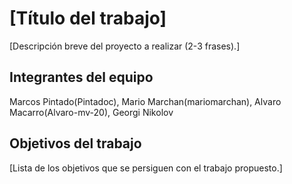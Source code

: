 # [Título del trabajo]

[Descripción breve del proyecto a realizar (2-3 frases).]

## Integrantes del equipo

Marcos Pintado(Pintadoc), Mario Marchan(mariomarchan), Alvaro Macarro(Alvaro-mv-20), Georgi Nikolov

## Objetivos del trabajo

[Lista de los objetivos que se persiguen con el trabajo propuesto.]
